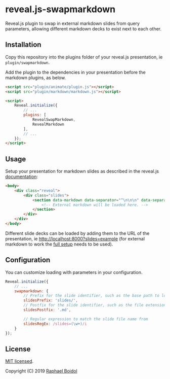 # reveal.js-swapmarkdown

Reveal.js plugin to swap in external markdown slides from query parameters, allowing different markdown decks to exist next to each other.

## Installation

Copy this repository into the plugins folder of your reveal.js presentation, ie `plugin/swapmarkdown`.

Add the plugin to the dependencies in your presentation before the markdown plugins, as below.

```html
<script src="plugin/animate/plugin.js"></script>
<script src="plugin/markdown/markdown.js"></script>

<script>
    Reveal.initialize({
        // ...
        plugins: [
            RevealSwapMarkdown,
            RevealMarkdown
        ],
        // ...
    });
</script>
```

## Usage

Setup your presentation for markdown slides as described in the reveal.js [documentation](https://revealjs.com/markdown/):

```html
<body>
    <div class="reveal">
        <div class="slides">
            <section data-markdown data-separator="^\n\n\n" data-separator-vertical="^\n\n" data-separator-notes="^Note:"/>
                <!-- External markdown will be loaded here. -->
            </section>
        </div>
    </div>
</body>
```

Different slide decks can be loaded by adding them to the URL of the presentation, ie [http://localhost:8000?slides=example](http://localhost:8000?slides=example) (for external markdown to work the [full setup](https://github.com/hakimel/reveal.js#full-setup) needs to be used).

## Configuration

You can customize loading with parameters in your configuration.

```javascript
Reveal.initialize({
    // ...
    swapmarkdown: {
        // Prefix for the slide identifier, such as the base path to load the slides from
        slidesPrefix: 'slides/',
        // Postfix for the slide identifier, such as the file extension
        slidesPostfix: '.md',

        // Regular expression to match the slide file name from
        slidesRegEx: /slides=(\w+)/i
    }
});
```

## License

[MIT licensed](https://en.wikipedia.org/wiki/MIT_License).

Copyright (C) 2019 [Raphael Boidol](https://github.com/boidolr)
